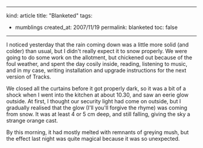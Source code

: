 -----
kind: article
title: "Blanketed"
tags:
- mumblings
created_at: 2007/11/19
permalink: blanketed
toc: false
-----

<p>I noticed yesterday that the rain coming down was a little more solid (and colder) than usual, but I didn't really expect it to snow properly. We were going to do some work on the allotment, but chickened out because of the foul weather, and spent the day cosily inside, reading, listening to music, and in my case, writing installation and upgrade instructions for the next version of Tracks.</p>

<p>We closed all the curtains before it got properly dark, so it was a bit of a shock when I went into the kitchen at about 10.30, and saw an eerie glow outside. At first, I thought our security light had come on outside, but I gradually realised that the glow (I'll you'll forgive the rhyme) was coming from snow. It was at least 4 or 5 cm deep, and still falling, giving the sky a strange orange cast.</p>

<p>By this morning, it had mostly melted with remnants of greying mush, but the effect last night was quite magical because it was so unexpected.</p>



